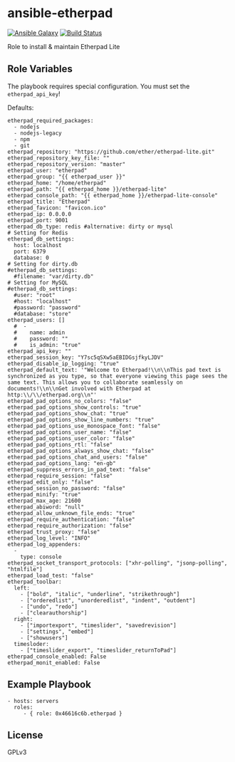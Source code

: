 ansible-etherpad
================

[![Ansible Galaxy](http://img.shields.io/badge/ansible--galaxy-etherpad-blue.svg)](https://galaxy.ansible.com/list#/roles/4758) [![Build Status](https://travis-ci.org/systemli/ansible-etherpad.svg)](https://travis-ci.org/systemli/ansible-etherpad)

Role to install & maintain Etherpad Lite

Role Variables
--------------

The playbook requires special configuration. You must set the `etherpad_api_key`!

Defaults:

    etherpad_required_packages:
      - nodejs
      - nodejs-legacy
      - npm
      - git
    etherpad_repository: "https://github.com/ether/etherpad-lite.git"
    etherpad_repository_key_file: ""
    etherpad_repository_version: "master"
    etherpad_user: "etherpad"
    etherpad_group: "{{ etherpad_user }}"
    etherpad_home: "/home/etherpad"
    etherpad_path: "{{ etherpad_home }}/etherpad-lite"
    etherpad_console_path: "{{ etherpad_home }}/etherpad-lite-console"
    etherpad_title: "Etherpad"
    etherpad_favicon: "favicon.ico"
    etherpad_ip: 0.0.0.0
    etherpad_port: 9001
    etherpad_db_type: redis #alternative: dirty or mysql
    # Setting for Redis
    etherpad_db_settings:
      host: localhost
      port: 6379
      database: 0
    # Setting for dirty.db
    #etherpad_db_settings:
      #filename: "var/dirty.db"
    # Setting for MySQL
    #etherpad_db_settings:
      #user: "root"
      #host: "localhost"
      #password: "password"
      #database: "store"
    etherpad_users: []
      #  -
      #    name: admin
      #    password: ""
      #    is_admin: "true"
    etherpad_api_key: ""
    etherpad_session_key: "Y7sc5qSXw5aEBIDGsjfkyLJDV"
    etherpad_disable_ip_logging: "true"
    etherpad_default_text: '"Welcome to Etherpad!\\n\\nThis pad text is synchronized as you type, so that everyone viewing this page sees the same text. This allows you to collaborate seamlessly on documents!\\n\\nGet involved with Etherpad at http:\\/\\/etherpad.org\\n"'
    etherpad_pad_options_no_colors: "false"
    etherpad_pad_options_show_controls: "true"
    etherpad_pad_options_show_chat: "true"
    etherpad_pad_options_show_line_numbers: "true"
    etherpad_pad_options_use_monospace_font: "false"
    etherpad_pad_options_user_name: "false"
    etherpad_pad_options_user_color: "false"
    etherpad_pad_options_rtl: "false"
    etherpad_pad_options_always_show_chat: "false"
    etherpad_pad_options_chat_and_users: "false"
    etherpad_pad_options_lang: "en-gb"
    etherpad_suppress_errors_in_pad_text: "false"
    etherpad_require_session: "false"
    etherpad_edit_only: "false"
    etherpad_session_no_password: "false"
    etherpad_minify: "true"
    etherpad_max_age: 21600
    etherpad_abiword: "null"
    etherpad_allow_unknown_file_ends: "true"
    etherpad_require_authentication: "false"
    etherpad_require_authorization: "false"
    etherpad_trust_proxy: "false"
    etherpad_log_level: "INFO"
    etherpad_log_appenders:
      -
        type: console
    etherpad_socket_transport_protocols: ["xhr-polling", "jsonp-polling", "htmlfile"]
    etherpad_load_test: "false"
    etherpad_toolbar:
      left:
        - ["bold", "italic", "underline", "strikethrough"]
        - ["orderedlist", "unorderedlist", "indent", "outdent"]
        - ["undo", "redo"]
        - ["clearauthorship"]
      right:
        - ["importexport", "timeslider", "savedrevision"]
        - ["settings", "embed"]
        - ["showusers"]
      timesloder:
        - ["timeslider_export", "timeslider_returnToPad"]
    etherpad_console_enabled: False
    etherpad_monit_enabled: False

Example Playbook
----------------

    - hosts: servers
      roles:
         - { role: 0x46616c6b.etherpad }

License
-------

GPLv3
